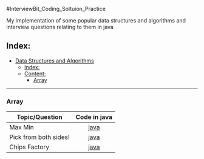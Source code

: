 #InterviewBit_Coding_Soltuion_Practice

My implementation of some popular data structures and algorithms and interview questions relating to them in java

## Index:

- [Data Structures and Algorithms](#Data-Structures-and-Algorithms)
  - [Index:](#Index)
  - [Content:](#Content)
    - [Array](#Array)

------------------------------------------------------------------------------

### Array 

| 			Topic/Question			                                            |	Code in java                           
|-----------------------------------|:------------------:|
|Max Min 	   |[java](Arrays/MaxMin.java)|
|Pick from both sides! 	 |[java](Arrays/PickFromBothSides.java)|
|Chips Factory 	 |[java](Arrays/ChipsFactory.java)|





